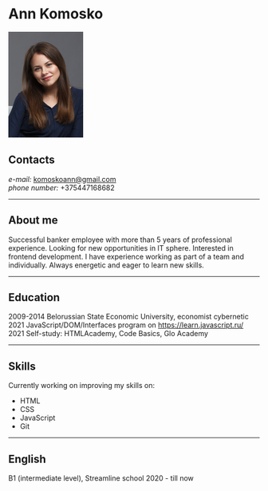 # Ann Komosko
![title](images/photo.png)
## Contacts
*e-mail:* komoskoann@gmail.com  
*phone number:* +375447168682
______
## About me
Successful banker employee with more than 5 years of professional experience. Looking for new opportunities in IT sphere. Interested in frontend development. I have experience working as part of a team and individually. Always energetic and eager to learn new skills.
______
## Education
2009-2014 Belorussian State Economic University, economist cybernetic
2021 JavaScript/DOM/Interfaces program on https://learn.javascript.ru/
2021 Self-study: HTMLAcademy, Code Basics, Glo Academy
______
## Skills
Currently working on improving my skills on:
* HTML
* CSS
* JavaScript
* Git
______
## English
B1 (intermediate level), Streamline school 2020 - till now
